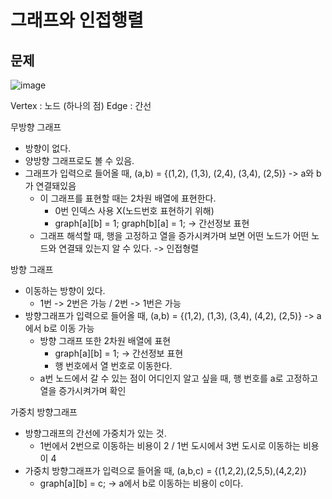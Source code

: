 # 그래프와 인접행렬

## 문제

![image](https://velog.velcdn.com/images%2Fjhjcoding%2Fpost%2F116f2c5d-b380-4b9f-a541-30629c2a53b3%2F%EC%9D%B4%EB%AF%B8%EC%A7%80%20014.png)

Vertex : 노드 (하나의 점)
Edge : 간선

무방향 그래프
- 방향이 없다.
- 양방향 그래프로도 볼 수 있음.
- 그래프가 입력으로 들어올 때, (a,b) = {(1,2), (1,3), (2,4), (3,4), (2,5)} -> a와 b가 연결돼있음
    - 이 그래프를 표현할 때는 2차원 배열에 표현한다.
        - 0번 인덱스 사용 X(노드번호 표현하기 위해)
        - graph[a][b] = 1; graph[b][a] = 1; -> 간선정보 표현
    - 그래프 해석할 때, 행을 고정하고 열을 증가시켜가며 보면 어떤 노드가 어떤 노드와 연결돼 있는지 알 수 있다. -> 인접형렬
    
방향 그래프
- 이동하는 방향이 있다.
    - 1번 -> 2번은 가능 / 2번 -> 1번은 가능
- 방향그래프가 입력으로 들어올 때, (a,b) = {(1,2), (1,3), (3,4), (4,2), (2,5)} -> a에서 b로 이동 가능
    - 방향 그래프 또한 2차원 배열에 표현
        - graph[a][b] = 1; -> 간선정보 표현
        - 행 번호에서 열 번호로 이동한다.
    - a번 노드에서 갈 수 있는 점이 어디인지 알고 싶을 때, 행 번호를 a로 고정하고 열을 증가시켜가며 확인
    
가중치 방향그래프
- 방향그래프의 간선에 가중치가 있는 것.
    - 1번에서 2번으로 이동하는 비용이 2 / 1번 도시에서 3번 도시로 이동하는 비용이 4
- 가중치 방향그래프가 입력으로 들어올 때, (a,b,c) = {(1,2,2),(2,5,5),(4,2,2)}
    - graph[a][b] = c; -> a에서 b로 이동하는 비용이 c이다.
    